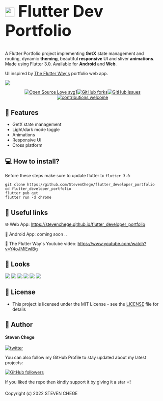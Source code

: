 <h1 align="start" style="font-size: 52px;" ><img height=30 src="https://raw.githubusercontent.com/github/explore/80688e429a7d4ef2fca1e82350fe8e3517d3494d/topics/flutter/flutter.png"> Flutter Dev Portfolio </h1>  <!-- header -->

A Flutter Portfolio project implementing **GetX** state management and routing, dynamic **theming**, beautiful **responsive** UI and sliver **animations**.
Made using Flutter 3.0. Available for **Android** and **Web**.

UI inspired by [The Flutter Way's](https://github.com/abuanwar072/Protfolio-Website-Flutter-Web) portfolio web app. 

<img src="https://github.com/StevenChege/flutter_developer_portfolio/blob/master/assets/images/Screenshot1.png"> <!-- big image -->

<div align="center">

[![Open Source Love svg1](https://badges.frapsoft.com/os/v1/open-source.svg?v=103)](#)[![GitHub forks](https://img.shields.io/github/forks/StevenChege/flutter_developer_portfolio?style=social)](https://github.com/StevenChege/flutter_developer_portfolio/fork)[![GitHub issues](https://img.shields.io/github/issues/StevenChege/flutter_developer_portfolio)](https://github.com/StevenChege/flutter_developer_portfolio/issues)[![contributions welcome](https://img.shields.io/badge/contributions-welcome-brightgreen.svg?style=flat&label=Contributions&colorA=red&colorB=black)](#)

</div>  <!-- buttons -->

## 🤖 Features

- GetX state management
- Light/dark mode toggle
- Animations
- Responsive UI
- Cross platform



## 💻 How to install?

Before these steps make sure to update flutter to `flutter 3.0`

```
git clone https://github.com/StevenChege/flutter_developer_portfolio
cd flutter_developer_portfolio
flutter pub get
flutter run -d chrome
```

## 🔗 Useful links

🌐 Web App: https://stevenchege.github.io/flutter_developer_portfolio

📱 Android App: coming soon ..

📙 The Flutter Way's Youtube video: https://www.youtube.com/watch?v=Y4oJMiEwlBg

## 👀 Looks

<img src="https://github.com/StevenChege/flutter_developer_portfolio/blob/master/assets/images/Screenshot1.png"> <img src="https://github.com/StevenChege/flutter_developer_portfolio/blob/master/assets/images/Screenshot2.png"> <img src="https://github.com/StevenChege/flutter_developer_portfolio/blob/master/assets/images/Screenshota.png"> <img src="https://github.com/StevenChege/flutter_developer_portfolio/blob/master/assets/images/Screenshotc.png"> <img src="https://github.com/StevenChege/flutter_developer_portfolio/blob/master/assets/images/Screenshotz.png"> <img src="https://github.com/StevenChege/flutter_developer_portfolio/blob/master/assets/images/Screenshotb.png"> 

## 🔑 License

- This project is licensed under the MIT License - see the [LICENSE](LICENSE.md) file for details

## 🧑 Author

#### Steven Chege

[![twitter](https://img.shields.io/badge/twitter-1DA1F2?style=for-the-badge&logo=twitter&logoColor=white)](https://twitter.com/hynes_steve)


You can also follow my GitHub Profile to stay updated about my latest projects:

[![GitHub followers](https://img.shields.io/github/followers/StevenChege?style=social)](https://github.com/StevenChege)


If you liked the repo then kindly support it by giving it a star ⭐!

Copyright (c) 2022 STEVEN CHEGE

